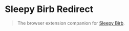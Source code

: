 # Sleepy Birb Redirect

> The browser extension companion for [Sleepy Birb](https://github.com/JackCuthbert/sleepy-birb).

